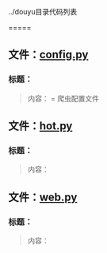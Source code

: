 ../douyu目录代码列表
=====

## 文件：[config.py](config.py)
### 标题：
> 内容： = 爬虫配置文件

## 文件：[hot.py](hot.py)
### 标题：
> 内容：
## 文件：[web.py](web.py)
### 标题：
> 内容：

